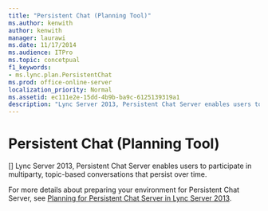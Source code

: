 ```yaml
---
title: "Persistent Chat (Planning Tool)"
ms.author: kenwith
author: kenwith
manager: laurawi
ms.date: 11/17/2014
ms.audience: ITPro
ms.topic: concetpual
f1_keywords:
- ms.lync.plan.PersistentChat
ms.prod: office-online-server
localization_priority: Normal
ms.assetid: ec111e2e-15dd-4b9b-ba9c-6125139319a1
description: "Lync Server 2013, Persistent Chat Server enables users to participate in multiparty, topic-based conversations that persist over time."
---
```


# Persistent Chat (Planning Tool)
[]
Lync Server 2013, Persistent Chat Server enables users to participate in multiparty, topic-based conversations that persist over time.
  
For more details about preparing your environment for Persistent Chat Server, see [Planning for Persistent Chat Server in Lync Server 2013](planning-for-persistent-chat-server.md).
  

